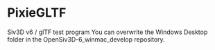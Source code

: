# PixieGLTF
 Siv3D v6 / glTF test program
You can overwrite the Windows Desktop folder in the OpenSiv3D-6_winmac_develop repository.


